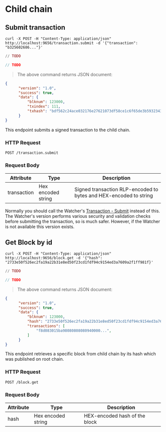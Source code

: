 # Child chain

## Submit transaction

```shell
curl -X POST -H "Content-Type: application/json" http://localhost:9656/transaction.submit -d '{"transaction": "b325602686..."}'
```

```elixir
// TODO
```

```javascript
// TODO
```

> The above command returns JSON document:

```json
{
      "version": "1.0",
      "success": true,
      "data": {
          "blknum": 123000,
          "txindex": 111,
          "txhash": "bdf562c24ace032176e27621073df58ce1c6f65de3b5932343b70ba03c72132d"
      }
}
```

This endpoint submits a signed transaction to the child chain.

### HTTP Request

`POST /transaction.submit`

### Request Body

Attribute | Type | Description
--------- | ------- | -----------
transaction | Hex encoded string | Signed transaction RLP-encoded to bytes and HEX-encoded to string

<aside class="notice">Normally you should call the Watcher's <a href="#transaction-submit">Transaction - Submit</a> instead of this. The Watcher's version performs various security and validation checks before submitting the transaction, so is much safer. However, if the Watcher is not available this version exists.</aside>



## Get Block by id

```shell
curl -X POST -H "Content-Type: application/json" http://localhost:9656/block.get -d '{"hash": "2733e50f526ec2fa19a22b31e8ed50f23cd1fdf94c9154ed3a7609a2f1ff981f}'
```

```elixir
// TODO
```

```javascript
// TODO
```

> The above command returns JSON document:

```json
{
      "version": "1.0",
      "success": true,
      "data": {
          "blknum": 123000,
          "hash": "2733e50f526ec2fa19a22b31e8ed50f23cd1fdf94c9154ed3a7609a2f1ff981f",
          "transactions": [
              "f8d083015ba98080808080940000...",
          ]
      }
}
```

This endpoint retrieves a specific block from child chain by its hash which was published on root chain.

### HTTP Request

`POST /block.get`

### Request Body

Attribute | Type | Description
--------- | ------- | -----------
hash | Hex encoded string | HEX-encoded hash of the block
